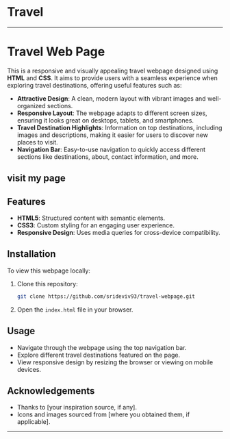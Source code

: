 # Travel

---

# Travel Web Page

This is a responsive and visually appealing travel webpage designed using **HTML** and **CSS**. It aims to provide users with a seamless experience when exploring travel destinations, offering useful features such as:

- **Attractive Design**: A clean, modern layout with vibrant images and well-organized sections.
- **Responsive Layout**: The webpage adapts to different screen sizes, ensuring it looks great on desktops, tablets, and smartphones.
- **Travel Destination Highlights**: Information on top destinations, including images and descriptions, making it easier for users to discover new places to visit.
- **Navigation Bar**: Easy-to-use navigation to quickly access different sections like destinations, about, contact information, and more.

## visit my page


## Features

- **HTML5**: Structured content with semantic elements.
- **CSS3**: Custom styling for an engaging user experience.
- **Responsive Design**: Uses media queries for cross-device compatibility.

## Installation

To view this webpage locally:

1. Clone this repository:

   ```bash
   git clone https://github.com/srideviv93/travel-webpage.git
   ```

2. Open the `index.html` file in your browser.

## Usage

- Navigate through the webpage using the top navigation bar.
- Explore different travel destinations featured on the page.
- View responsive design by resizing the browser or viewing on mobile devices.

## Acknowledgements

- Thanks to [your inspiration source, if any].
- Icons and images sourced from [where you obtained them, if applicable].

---
